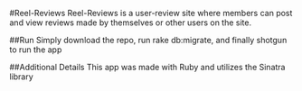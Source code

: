 #Reel-Reviews
Reel-Reviews is a user-review site where members can post and view reviews made by themselves or other users on the site.

##Run
Simply download the repo, run rake db:migrate, and finally shotgun to run the app

##Additional Details
This app was made with Ruby and utilizes the Sinatra library
